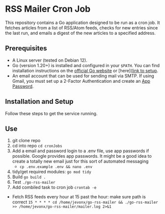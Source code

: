 # RSS Mailer Cron Job

This repository contains a Go application designed to be run as a cron job. It fetches articles from a list of RSS/Atom feeds, checks for new entries since the last run, and emails a digest of the new articles to a specified address.

## Prerequisites

* A Linux server (tested on Debian 12).
* Go (version 1.20+) is installed and configured in your `$PATH`. You can find installation instructions on the [official Go website](https://go.dev/doc/install) or [here]([link to setup](https://docs.google.com/document/d/1QkiZEAUWcW6f5Ep73_DzvOcPKxTvfwbZX0M-cO0Id90/edit?usp=sharing).
* An email account that can be used for sending mail via SMTP. If using Gmail, you must set up a 2-Factor Authentication and create an [App Password](https://support.google.com/accounts/answer/185833).

## Installation and Setup

Follow these steps to get the service running.

## Use
1. git clone repo
2. cd into repo `cd cronJobs`
3. Add a email and password login to a .env file, use app passwords if possible. Google provides app passwords. It might be a good idea to create a totally new email just for this sort of automated messaging
   - `cp .env.example .env && nano .env`
4. tidy/get required modules: `go mod tidy`
5. Build `go build .`
6. Test `./go-rss-mailer`
7. Add combiled task to cron job `crontab -e`
  - Fetch RSS feeds every hour at 15 past the hour: make sure path is correct
`15 * * * * cd /home/jevonx/go-rss-mailer && ./go-rss-mailer >> /home/jevonx/go-rss-mailer/mailer.log 2>&1`
